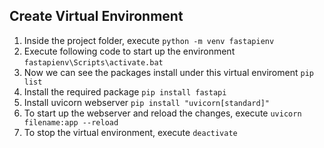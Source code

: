 ## Create Virtual Environment

1. Inside the project folder, execute
   `python -m venv fastapienv`
2. Execute following code to start up the environment
   `fastapienv\Scripts\activate.bat`
3. Now we can see the packages install under this virtual enviroment
   `pip list`
4. Install the required package
   `pip install fastapi`
5. Install uvicorn webserver
   `pip install "uvicorn[standard]"`
6. To start up the webserver and reload the changes, execute
   `uvicorn filename:app --reload`
7. To stop the virtual environment, execute
   `deactivate`
